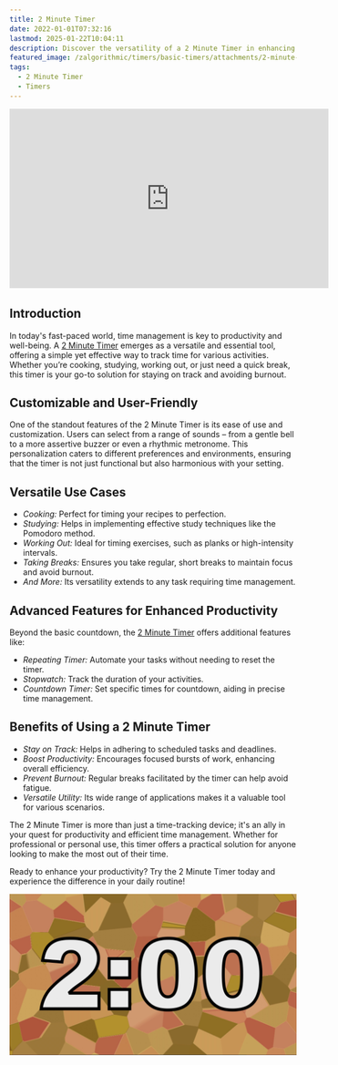 ```yaml
---
title: 2 Minute Timer
date: 2022-01-01T07:32:16
lastmod: 2025-01-22T10:04:11
description: Discover the versatility of a 2 Minute Timer in enhancing productivity for cooking, studying, workouts, and more.
featured_image: /zalgorithmic/timers/basic-timers/attachments/2-minute-timer-2.jpg
tags:
  - 2 Minute Timer
  - Timers
---
```


<div class="iframe-16-9-container">
<iframe class="youTubeIframe" width="560" height="315" src="https://www.youtube.com/embed/42EAQEXQR2Y" title="2 Minute Timer" frameborder="0" allow="accelerometer; autoplay; clipboard-write; encrypted-media; gyroscope; picture-in-picture; web-share" allowfullscreen></iframe>
</div>

## Introduction

In today's fast-paced world, time management is key to productivity and well-being. A [2 Minute Timer](https://youtu.be/42EAQEXQR2Y) emerges as a versatile and essential tool, offering a simple yet effective way to track time for various activities. Whether you’re cooking, studying, working out, or just need a quick break, this timer is your go-to solution for staying on track and avoiding burnout.

## Customizable and User-Friendly

One of the standout features of the 2 Minute Timer is its ease of use and customization. Users can select from a range of sounds – from a gentle bell to a more assertive buzzer or even a rhythmic metronome. This personalization caters to different preferences and environments, ensuring that the timer is not just functional but also harmonious with your setting.

## Versatile Use Cases

- _Cooking:_ Perfect for timing your recipes to perfection.
- _Studying:_ Helps in implementing effective study techniques like the Pomodoro method.
- _Working Out:_ Ideal for timing exercises, such as planks or high-intensity intervals.
- _Taking Breaks:_ Ensures you take regular, short breaks to maintain focus and avoid burnout.
- _And More:_ Its versatility extends to any task requiring time management.

## Advanced Features for Enhanced Productivity

Beyond the basic countdown, the [2 Minute Timer](https://youtu.be/42EAQEXQR2Y) offers additional features like:

- _Repeating Timer:_ Automate your tasks without needing to reset the timer.
- _Stopwatch:_ Track the duration of your activities.
- _Countdown Timer:_ Set specific times for countdown, aiding in precise time management.

## Benefits of Using a 2 Minute Timer

- _Stay on Track:_ Helps in adhering to scheduled tasks and deadlines.
- _Boost Productivity:_ Encourages focused bursts of work, enhancing overall efficiency.
- _Prevent Burnout:_ Regular breaks facilitated by the timer can help avoid fatigue.
- _Versatile Utility:_ Its wide range of applications makes it a valuable tool for various scenarios.

The 2 Minute Timer is more than just a time-tracking device; it's an ally in your quest for productivity and efficient time management. Whether for professional or personal use, this timer offers a practical solution for anyone looking to make the most out of their time.

Ready to enhance your productivity? Try the 2 Minute Timer today and experience the difference in your daily routine!

[![2 Minute Timer](./attachments/2-minute-timer-2.jpg)](https://youtu.be/42EAQEXQR2Y)
